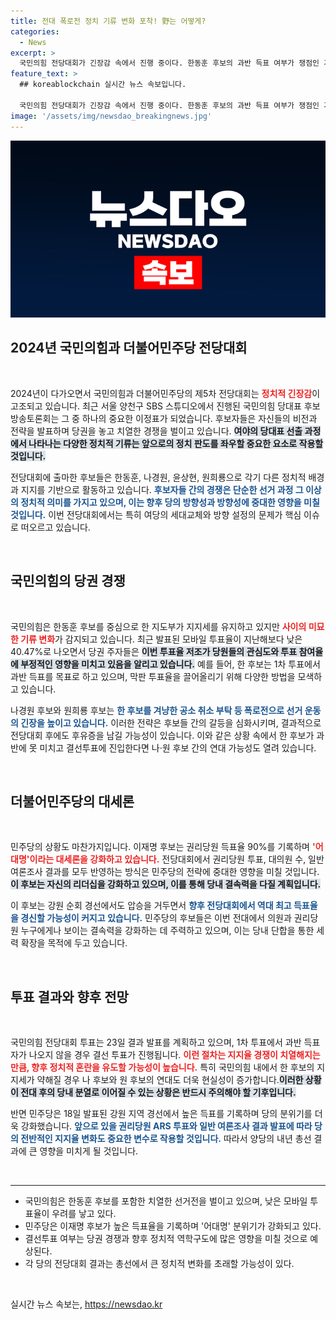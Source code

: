```yaml
---
title: 전대 폭로전 정치 기류 변화 포착! 野는 어떻게?
categories:
  - News
excerpt: >
  국민의힘 전당대회가 긴장감 속에서 진행 중이다. 한동훈 후보의 과반 득표 여부가 쟁점인 가운데, 나경원, 원희룡 후보는 결선투표를 꿈꾸고 있다. 민주당은 이재명의 대세론이 더욱 공고해지는 상황이다. 과연, 두 당의 경선 결과는 어떻게 될까? 클릭해서 더 알아보세요!
feature_text: >
  ## koreablockchain 실시간 뉴스 속보입니다.

  국민의힘 전당대회가 긴장감 속에서 진행 중이다. 한동훈 후보의 과반 득표 여부가 쟁점인 가운데, 나경원, 원희룡 후보는 결선투표를 꿈꾸고 있다. 민주당은 이재명의 대세론이 더욱 공고해지는 상황이다. 과연, 두 당의 경선 결과는 어떻게 될까? 클릭해서 더 알아보세요!
image: '/assets/img/newsdao_breakingnews.jpg'
---
```


<p><img src="/assets/img/newsdao_breakingnews.jpg" alt="koreablockchain 속보" /></p>

<h2 data-ke-size="size26">2024년 국민의힘과 더불어민주당 전당대회</h2>

<p data-ke-size="size16">&nbsp;</p>

<p data-ke-size="size16">2024년이 다가오면서 국민의힘과 더불어민주당의 제5차 전당대회는 <b><span style="color: #ee2323;">정치적 긴장감</span></b>이 고조되고 있습니다. 최근 서울 양천구 SBS 스튜디오에서 진행된 국민의힘 당대표 후보 방송토론회는 그 중 하나의 중요한 이정표가 되었습니다. 후보자들은 자신들의 비전과 전략을 발표하며 당권을 놓고 치열한 경쟁을 벌이고 있습니다. <b><span style="background-color: #21538527;">여야의 당대표 선출 과정에서 나타나는 다양한 정치적 기류는 앞으로의 정치 판도를 좌우할 중요한 요소로 작용할 것입니다.</span></b></p>

<p data-ke-size="size16">전당대회에 출마한 후보들은 한동훈, 나경원, 윤상현, 원희룡으로 각기 다른 정치적 배경과 지지를 기반으로 활동하고 있습니다. <b><span style="color: #1a5490;">후보자들 간의 경쟁은 단순한 선거 과정 그 이상의 정치적 의미를 가지고 있으며, 이는 향후 당의 방향성과 방향성에 중대한 영향을 미칠 것입니다.</span></b> 이번 전당대회에서는 특히 여당의 세대교체와 방향 설정의 문제가 핵심 이슈로 떠오르고 있습니다.</p>

<p data-ke-size="size16">&nbsp;</p>

<h2 data-ke-size="size26">국민의힘의 당권 경쟁</h2>

<p data-ke-size="size16">&nbsp;</p>

<p data-ke-size="size16">국민의힘은 한동훈 후보를 중심으로 한 지도부가 지지세를 유지하고 있지만 <b><span style="color: #ee2323;">사이의 미묘한 기류 변화</span></b>가 감지되고 있습니다. 최근 발표된 모바일 투표율이 지난해보다 낮은 40.47%로 나오면서 당권 주자들은 <b><span style="background-color: #21538527;">이번 투표율 저조가 당원들의 관심도와 투표 참여율에 부정적인 영향을 미치고 있음을 알리고 있습니다.</span></b> 예를 들어, 한 후보는 1차 투표에서 과반 득표를 목표로 하고 있으며, 막판 투표율을 끌어올리기 위해 다양한 방법을 모색하고 있습니다.</p>

<p data-ke-size="size16">나경원 후보와 원희룡 후보는 <b><span style="color: #1a5490;">한 후보를 겨냥한 공소 취소 부탁 등 폭로전으로 선거 운동의 긴장을 높이고 있습니다.</span></b> 이러한 전략은 후보들 간의 갈등을 심화시키며, 결과적으로 전당대회 후에도 후유증을 남길 가능성이 있습니다. 이와 같은 상황 속에서 한 후보가 과반에 못 미치고 결선투표에 진입한다면 나·원 후보 간의 연대 가능성도 열려 있습니다.</p>

<p data-ke-size="size16">&nbsp;</p>

<h2 data-ke-size="size26">더불어민주당의 대세론</h2>

<p data-ke-size="size16">&nbsp;</p>

<p data-ke-size="size16">민주당의 상황도 마찬가지입니다. 이재명 후보는 권리당원 득표율 90%를 기록하며 <b><span style="color: #ee2323;">'어대명'이라는 대세론을 강화하고 있습니다.</span></b> 전당대회에서 권리당원 투표, 대의원 수, 일반 여론조사 결과를 모두 반영하는 방식은 민주당의 전략에 중대한 영향을 미칠 것입니다. <b><span style="background-color: #21538527;">이 후보는 자신의 리더십을 강화하고 있으며, 이를 통해 당내 결속력을 다질 계획입니다.</span></b></p>

<p data-ke-size="size16">이 후보는 강원 순회 경선에서도 압승을 거두면서 <b><span style="color: #1a5490;">향후 전당대회에서 역대 최고 득표율을 경신할 가능성이 커지고 있습니다.</span></b> 민주당의 후보들은 이번 전대에서 의원과 권리당원 누구에게나 보이는 결속력을 강화하는 데 주력하고 있으며, 이는 당내 단합을 통한 세력 확장을 목적에 두고 있습니다.</p>

<p data-ke-size="size16">&nbsp;</p>

<h2 data-ke-size="size26">투표 결과와 향후 전망</h2>

<p data-ke-size="size16">&nbsp;</p>

<p data-ke-size="size16">국민의힘 전당대회 투표는 23일 결과 발표를 계획하고 있으며, 1차 투표에서 과반 득표자가 나오지 않을 경우 결선 투표가 진행됩니다. <b><span style="color: #ee2323;">이런 절차는 지지율 경쟁이 치열해지는 만큼, 향후 정치적 혼란을 유도할 가능성이 높습니다.</span></b> 특히 국민의힘 내에서 한 후보의 지지세가 약해질 경우 나 후보와 원 후보의 연대도 더욱 현실성이 증가합니다.<b><span style="background-color: #21538527;">이러한 상황이 전대 후의 당내 분열로 이어질 수 있는 상황은 반드시 주의해야 할 기후입니다.</span></b></p>

<p data-ke-size="size16">반면 민주당은 18일 발표된 강원 지역 경선에서 높은 득표를 기록하며 당의 분위기를 더욱 강화했습니다. <b><span style="color: #1a5490;">앞으로 있을 권리당원 ARS 투표와 일반 여론조사 결과 발표에 따라 당의 전반적인 지지율 변화도 중요한 변수로 작용할 것입니다.</span></b> 따라서 양당의 내년 총선 결과에 큰 영향을 미치게 될 것입니다.</p> 

<p data-ke-size="size16">&nbsp;</p>

<hr>

<ul>
  <li>국민의힘은 한동훈 후보를 포함한 치열한 선거전을 벌이고 있으며, 낮은 모바일 투표율이 우려를 낳고 있다.</li>
  <li>민주당은 이재명 후보가 높은 득표율을 기록하며 '어대명' 분위기가 강화되고 있다.</li>
  <li>결선투표 여부는 당권 경쟁과 향후 정치적 역학구도에 많은 영향을 미칠 것으로 예상된다.</li>
  <li>각 당의 전당대회 결과는 총선에서 큰 정치적 변화를 초래할 가능성이 있다.</li>
</ul>

<p data-ke-size="size16">&nbsp;</p>
실시간 뉴스 속보는, <a href="https://newsdao.kr" rel="dofollow">https://newsdao.kr</a>


